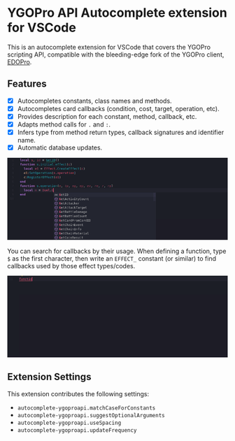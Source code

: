 # YGOPro API Autocomplete extension for VSCode

This is an autocomplete extension for VSCode that covers the YGOPro scripting API, compatible with the bleeding-edge fork of the YGOPro client, [EDOPro](https://github.com/edo9300/edopro/).

## Features

- [x] Autocompletes constants, class names and methods.
- [x] Autocompletes card callbacks (condition, cost, target, operation, etc).
- [x] Provides description for each constant, method, callback, etc.
- [x] Adapts method calls for `.` and `:`.
- [x] Infers type from method return types, callback signatures and identifier name.
- [x] Automatic database updates.

![Autocompletion demo](assets/example1.gif)

You can search for callbacks by their usage. When defining a function, type `$` as the first character, then write an `EFFECT_` constant (or similar) to find callbacks used by those effect types/codes.

![Autocompletion by usage demo](assets/example3.gif)

## Extension Settings

This extension contributes the following settings:

- `autocomplete-ygoproapi.matchCaseForConstants`
- `autocomplete-ygoproapi.suggestOptionalArguments`
- `autocomplete-ygoproapi.useSpacing`
- `autocomplete-ygoproapi.updateFrequency`